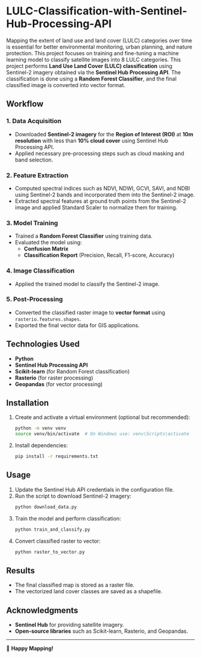 # LULC-Classification-with-Sentinel-Hub-Processing-API
Mapping the extent of land use and land cover (LULC) categories over time is essential for better environmental monitoring, urban planning, and nature protection. This project focuses on training and fine-tuning a machine learning model to classify satellite images into 8 LULC categories. This project performs **Land Use Land Cover (LULC) classification** using Sentinel-2 imagery obtained via the **Sentinel Hub Processing API**. The classification is done using a **Random Forest Classifier**, and the final classified image is converted into vector format.

## Workflow
### 1. Data Acquisition
- Downloaded **Sentinel-2 imagery** for the **Region of Interest (ROI)** at **10m resolution**  with less than **10% cloud cover** using Sentinel Hub Processing API.
- Applied necessary pre-processing steps such as cloud masking and band selection.

### 2. Feature Extraction
- Computed spectral indices such as NDVI, NDWI, GCVI, SAVI, and NDBI using Sentinel-2 bands and incorporated them into the Sentinel-2 image.
- Extracted spectral features at ground truth points from the Sentinel-2 image and applied Standard Scaler to normalize them for training.

### 3. Model Training
- Trained a **Random Forest Classifier** using training data.
- Evaluated the model using:
  - **Confusion Matrix**
  - **Classification Report** (Precision, Recall, F1-score, Accuracy)

### 4. Image Classification
- Applied the trained model to classify the Sentinel-2 image.

### 5. Post-Processing
- Converted the classified raster image to **vector format** using `rasterio.features.shapes`.
- Exported the final vector data for GIS applications.

## Technologies Used
- **Python**
- **Sentinel Hub Processing API**
- **Scikit-learn** (for Random Forest classification)
- **Rasterio** (for raster processing)
- **Geopandas** (for vector processing)

## Installation
1. Create and activate a virtual environment (optional but recommended):
   ```bash
   python -m venv venv
   source venv/bin/activate  # On Windows use: venv\Scripts\activate
   ```
2. Install dependencies:
   ```bash
   pip install -r requirements.txt
   ```

## Usage
1. Update the Sentinel Hub API credentials in the configuration file.
2. Run the script to download Sentinel-2 imagery:
   ```bash
   python download_data.py
   ```
3. Train the model and perform classification:
   ```bash
   python train_and_classify.py
   ```
4. Convert classified raster to vector:
   ```bash
   python raster_to_vector.py
   ```

## Results
- The final classified map is stored as a raster file.
- The vectorized land cover classes are saved as a shapefile.

## Acknowledgments
- **Sentinel Hub** for providing satellite imagery.
- **Open-source libraries** such as Scikit-learn, Rasterio, and Geopandas.

---
🚀 **Happy Mapping!**


